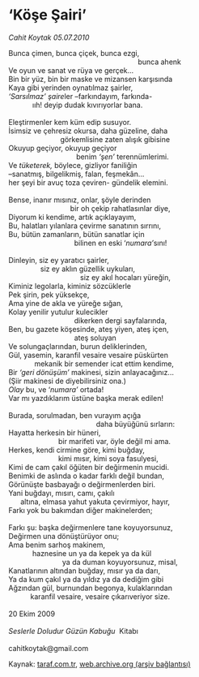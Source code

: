 # ‘Köşe Şairi’

*Cahit Koytak 05.07.2010*

<div class="yazi">Bunca çimen, bunca çiçek, bunca ezgi, <br/>                                                                 bunca ahenk <br/>Ve oyun ve sanat ve rüya ve gerçek... <br/>Bin bir yüz, bin bir maske ve mizansen karşısında <br/>Kaya gibi yerinden oynatılmaz şairler, <i><br/>‘Sarsılmaz’</i> <i>şaire</i>ler –farkındayım, farkında- <br/>            ııh! deyip dudak kıvırıyorlar bana.   <br/><br/>Eleştirmenler kem küm edip susuyor. <br/>İsimsiz ve çehresiz okursa, daha güzeline, daha <br/>                          görkemlisine zaten alışık gibisine <br/>Okuyup geçiyor, okuyup geçiyor <br/>                                  benim <i>‘şen’</i> terennümlerimi. <br/>Ve <i>tüketerek,</i> böylece, gizliyor faniliğin <br/>–sanatmış, bilgelikmiş, falan, feşmekân... <br/>her şeyi bir avuç toza çeviren- gündelik elemini.   <br/><br/>Bense, inanır mısınız, onlar, şöyle derinden <br/>                               bir oh çekip rahatlasınlar diye, <br/>Diyorum ki kendime, artık açıklayayım, <br/>Bu, halatları yılanlara çevirme sanatının sırrını, <br/>Bu, bütün zamanların, bütün sanatlar için <br/>                                 bilinen en eski ‘<i>numara’</i>sını!   <br/><br/>Dinleyin, siz ey yaratıcı şairler, <br/>                siz ey aklın güzellik uykuları, <br/>                                    siz ey akıl hocaları yüreğin, <br/>Kiminiz legolarla, kiminiz sözcüklerle <br/>Pek şirin, pek yüksekçe, <br/>Ama yine de akla ve yüreğe sığan, <br/>Kolay yenilir yutulur kulecikler <br/>                                 dikerken dergi sayfalarında, <br/>Ben, bu gazete köşesinde, ateş yiyen, ateş içen, <br/>                                 ateş soluyan <br/>Ve solungaçlarından, burun deliklerinden, <br/>Gül, yasemin, karanfil vesaire vesaire püskürten <br/>             mekanik bir semender icat ettim kendime, <br/>Bir <i>‘geri dönüşüm’</i> makinesi, sizin anlayacağınız... <br/>(Şiir makinesi de diyebilirsiniz ona.) <i><br/>Olay</i> bu, ve ‘<i>numara’</i> ortada! <br/>Var mı yazdıklarım üstüne başka merak edilen!   <br/><br/>Burada, sorulmadan, ben vurayım açığa <br/>                                            daha büyüğünü sırların: <br/>Hayatta herkesin bir hüneri, <br/>                         bir marifeti var, öyle değil mi ama. <br/>Herkes, kendi cirmine göre, kimi buğday, <br/>                         kimi mısır, kimi soya fasulyesi, <br/>Kimi de cam çakıl öğüten bir değirmenin mucidi. <br/>Benimki de aslında o kadar farklı değil bundan, <br/>Görünüşte basbayağı o değirmenlerden biri. <br/>Yani buğdayı, mısırı, camı, çakılı <br/>      altına, elmasa yahut yakuta çevirmiyor, hayır, <br/>Farkı yok bu bakımdan diğer makinelerden; <br/><br/>Farkı şu: başka değirmenlere tane koyuyorsunuz, <br/>Değirmen una dönüştürüyor onu; <br/>Ama benim sarhoş makinem, <br/>            haznesine un ya da kepek ya da kül <br/>                           ya da duman koyuyorsunuz, misal, <br/>Kanatlarının altından buğday, mısır ya da darı, <br/>Ya da kum çakıl ya da yıldız ya da dediğim gibi <br/>Ağzından gül, burnundan begonya, kulaklarından <br/>           karanfil vesaire, vesaire çıkarıveriyor size.   <br/><br/>20 Ekim 2009 <i><br/><br/>Seslerle Doludur Güzün Kabuğu  </i>Kitabı <br/><br/>cahitkoytak@gmail.com</div>

Kaynak: [taraf.com.tr](http://www.taraf.com.tr:80/cahit-koytak/makale-kose-sairi.htm), [web.archive.org (arşiv bağlantısı)](http://web.archive.org/web/20100707002505/http://www.taraf.com.tr:80/cahit-koytak/makale-kose-sairi.htm)
